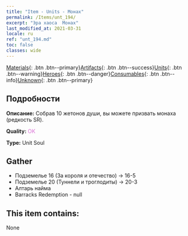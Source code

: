 ```yaml
---
title: "Item - Units - Монах"
permalink: /Items/unt_194/
excerpt: "Эра хаоса  Монах"
last_modified_at: 2021-03-31
locale: ru
ref: "unt_194.md"
toc: false
classes: wide
---
```

 [Materials](/ru/Items/){: .btn .btn--primary}[Artifacts](/ru/Items/Artifacts/){: .btn .btn--success}[Units](/ru/Items/Units/){: .btn .btn--warning}[Heroes](/ru/Items/Heroes/){: .btn .btn--danger}[Consumables](/ru/Items/Consumables/){: .btn .btn--info}[Unknown](/ru/Items/Unknown/){: .btn .btn--primary}

## Подробности
 **Описание:** Собрав 10 жетонов души, вы можете призвать монаха (редкость SR).

 **Quality:** <span style="color: #DA70D6">OK</span>

 **Type:** Unit Soul

## Gather

*    Подземелье 16 (За короля и отечество) -> 16-5 
*    Подземелье 20 (Туннели и троглодиты) -> 20-3 
*    Алтарь найма 
*    Barracks Redemption - null 

## This item contains:

  None

